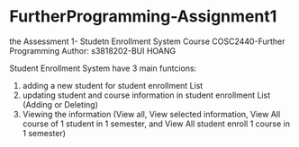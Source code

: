 # FurtherProgramming-Assignment1

the Assessment 1- Studetn Enrollment System 
Course COSC2440-Further Programming 
Author: s3818202-BUI HOANG

Student Enrollment System have 3 main funtcions: 
1. adding a new student for student enrollment List
2. updating student and course information in student enrollment List (Adding or Deleting)
3. Viewing the information (View all, View selected information, View All course of 1 student in 1 semester, and View All student enroll 1 course in 1 semester)                             
